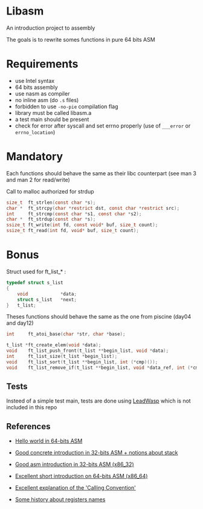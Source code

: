 
# Libasm

An introduction project to assembly

The goals is to rewrite somes functions in pure 64 bits ASM 

# Requirements
- use Intel syntax
- 64 bits assembly
- use nasm as compiler
- no inline asm (do `.s` files)
- forbidden to use `-no-pie` compilation flag
- library must be called libasm.a
- a test main should be present
- check for error after syscall and set errno properly (use of `___error` or `errno_location`)

# Mandatory
Each functions should behave the same as their libc counterpart (see man 3 and man 2 for read/write)

Call to malloc authorized for strdup

```c
size_t  ft_strlen(const char *s);
char *  ft_strcpy(char *restrict dst, const char *restrict src);
int     ft_strcmp(const char *s1, const char *s2);
char *  ft_strdup(const char *s);
ssize_t ft_write(int fd, const void* buf, size_t count);
ssize_t ft_read(int fd, void* buf, size_t count);
```


# Bonus
Struct used for ft_list_* :
```c
typedef struct s_list
{
    void            *data;
    struct s_list   *next;
}   t_list;
```
Theses functions should behave the same as the one from piscine (day04 and day12)

```c
int     ft_atoi_base(char *str, char *base);

t_list *ft_create_elem(void *data);
void    ft_list_push_front(t_list **begin_list, void *data);
int     ft_list_size(t_list *begin_list);
void    ft_list_sort(t_list **begin_list, int (*cmp)());
void    ft_list_remove_if(t_list **begin_list, void *data_ref, int (*cmp)(), void (*free_fct)(void *));
```


## Tests

Insteed of a simple test main, tests are done using [LeadWasp](https://github.com/titi-rex/leadwasp_libasm_tester) which is not included in this repo



## References

- [Hello world in 64-bits ASM](https://p403n1x87.github.io/getting-started-with-x86-64-assembly-on-linux.html)

- [Good concrete introduction in 32-bits ASM + notions about stack](https://beta.hackndo.com/assembly-basics/)

- [Good asm introduction in 32-bits ASM (x86_32)](https://web.archive.org/web/20120822144129/http://www.cin.ufpe.br/%7Eif817/arquivos/asmtut/index.html)


- [Excellent short introduction on 64-bits ASM (x86_64)](https://aaronbloomfield.github.io/pdr/book/x86-64bit-asm-chapter.pdf)

- [Excellent explanation of the 'Calling Convention'](https://aaronbloomfield.github.io/pdr/book/x86-64bit-ccc-chapter.pdf)


- [Some history about registers names](https://www.crockford.com/x64.html)

